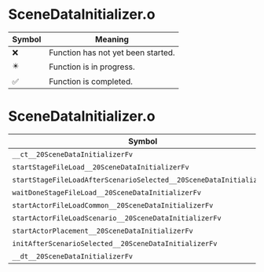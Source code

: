 # SceneDataInitializer.o
| Symbol | Meaning 
| ------------- | ------------- 
| :x: | Function has not yet been started. 
| :eight_pointed_black_star: | Function is in progress. 
| :white_check_mark: | Function is completed. 


# SceneDataInitializer.o
| Symbol | Decompiled? |
| ------------- | ------------- |
| `__ct__20SceneDataInitializerFv` | :white_check_mark: |
| `startStageFileLoad__20SceneDataInitializerFv` | :white_check_mark: |
| `startStageFileLoadAfterScenarioSelected__20SceneDataInitializerFv` | :white_check_mark: |
| `waitDoneStageFileLoad__20SceneDataInitializerFv` | :white_check_mark: |
| `startActorFileLoadCommon__20SceneDataInitializerFv` | :white_check_mark: |
| `startActorFileLoadScenario__20SceneDataInitializerFv` | :white_check_mark: |
| `startActorPlacement__20SceneDataInitializerFv` | :white_check_mark: |
| `initAfterScenarioSelected__20SceneDataInitializerFv` | :white_check_mark: |
| `__dt__20SceneDataInitializerFv` | :white_check_mark: |
